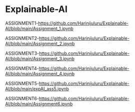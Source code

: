 # Explainable-AI

ASSIGNMENT1-https://github.com/Harinijuluru/Explainable-AI/blob/main/Assignment_1.ipynb

ASSIGNMENT2-https://github.com/Harinijuluru/Explainable-AI/blob/main/Assignment_2.ipynb

ASSIGNMENT3-https://github.com/Harinijuluru/Explainable-AI/blob/main/Assignment_3.ipynb

ASSIGNMENT4-https://github.com/Harinijuluru/Explainable-AI/blob/main/Assignment_4.ipynb

ASSIGNMENT5-https://github.com/Harinijuluru/Explainable-AI/blob/main/expAI_ass5.ipynb

ASSIGNMENT6-https://github.com/Harinijuluru/Explainable-AI/blob/main/Assignment6.ipynb
